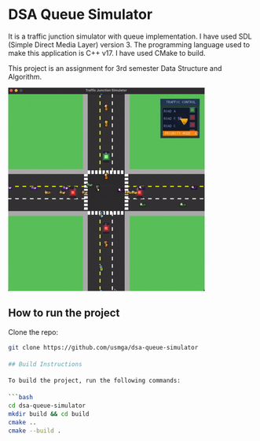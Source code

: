 # DSA Queue Simulator

It is a traffic junction simulator with queue implementation. I have used SDL (Simple Direct Media Layer) version 3. The programming language used to make this application is C++ v17. I have used CMake to build.

This project is an assignment for 3rd semester Data Structure and Algorithm.

![Traffic Junction Simulator Demo](demoWork.gif)

## How to run the project

Clone the repo:
```bash
git clone https://github.com/usmga/dsa-queue-simulator

## Build Instructions

To build the project, run the following commands:

```bash
cd dsa-queue-simulator
mkdir build && cd build
cmake ..
cmake --build .
